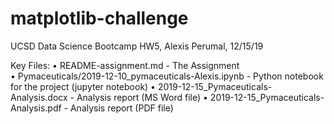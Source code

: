 # matplotlib-challenge
UCSD Data Science Bootcamp HW5, Alexis Perumal, 12/15/19

Key Files:
• README-assignment.md - The Assignment
• Pymaceuticals/2019-12-10_pymaceuticals-Alexis.ipynb - Python notebook for the project (jupyter notebook)
• 2019-12-15_Pymaceuticals-Analysis.docx - Analysis report (MS Word file)
• 2019-12-15_Pymaceuticals-Analysis.pdf  - Analysis report (PDF file)
